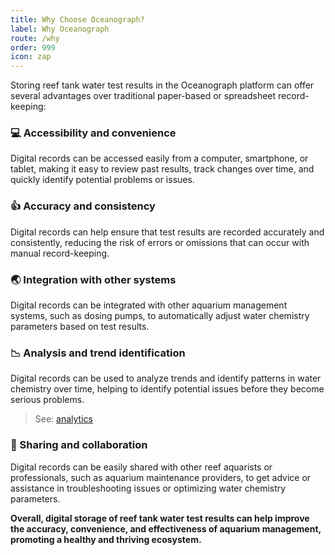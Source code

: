 ```yaml
---
title: Why Choose Oceanograph?
label: Why Oceanograph
route: /why
order: 999
icon: zap
---
```


Storing reef tank water test results in the Oceanograph platform can offer several advantages over traditional
paper-based or spreadsheet record-keeping:
### :computer: Accessibility and convenience
Digital records can be accessed easily from a computer, smartphone, or tablet, making it
easy to review past results, track changes over time, and quickly identify potential problems or issues.

### :+1: Accuracy and consistency
Digital records can help ensure that test results are recorded accurately and consistently,
reducing the risk of errors or omissions that can occur with manual record-keeping.

### :earth_asia: Integration with other systems
Digital records can be integrated with other aquarium management systems, such as dosing
pumps, to automatically adjust water chemistry parameters based on test results.

### :chart_with_downwards_trend: Analysis and trend identification
Digital records can be used to analyze trends and identify patterns in water
chemistry over time, helping to identify potential issues before they become serious problems.

> See: [analytics](/Analytics)

### :handshake: Sharing and collaboration
Digital records can be easily shared with other reef aquarists or professionals, such as
aquarium maintenance providers, to get advice or assistance in troubleshooting issues or optimizing water chemistry
parameters.

**Overall, digital storage of reef tank water test results can help improve the accuracy, convenience, and effectiveness
of aquarium management, promoting a healthy and thriving ecosystem.**




